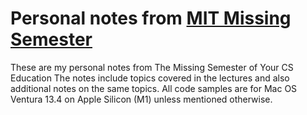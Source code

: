 # Personal notes from [MIT Missing Semester](https://missing.csail.mit.edu/2020/course-shell/)

These are my personal notes from The Missing Semester of Your CS Education The notes include topics covered in the lectures and also additional notes on the same topics. All code samples are for Mac OS Ventura 13.4 on Apple Silicon (M1) unless mentioned otherwise.